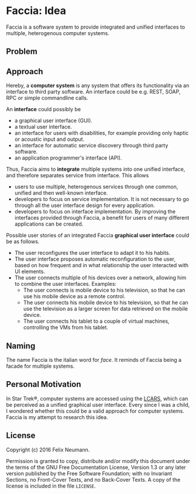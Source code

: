 Faccia: Idea
============

Faccia is a software system to provide integrated and unified interfaces to
multiple, heterogenous computer systems.

Problem
-------

Approach
--------

Hereby, a **computer system** is any system that offers its functionality via
an interface to third party software.
An interface could be e.g. REST, SOAP, RPC or simple commandline calls.

An **interface** could possibly be

* a graphical user interface (GUI).
* a textual user interface.
* an interface for users with disabilities, for example providing only haptic
  or acoustic input and output.
* an interface for automatic service discovery through third party software.
* an application programmer's interface (API).

Thus, Faccia aims to **integrate** multiple systems into one unified interface,
and therefore separates service from interface.
This allows

* users to use multiple, heterogenous services through one common, unified and
  then well-known interface.
* developers to focus on service implementation.
  It is not necessary to go through all the user interface design for every
  application.
* developers to focus on interface implementation.
  By improving the interfaces provided through Faccia, a benefit for users of
  many different applications can be created.

Possible user stories of an integrated Faccia **graphical user interface** could
be as follows.

* The user reconfigures the user interface to adapt it to his habits.
* The user interface proposes automatic reconfiguration to the user, based
  on how frequent and in what relationship the user interacted with UI elements.
* The user connects multiple of his devices over a network, allowing him to
  combine the user interfaces. Examples:
   * The user connects is mobile device to his television, so that he can use
     his mobile device as a remote control. 
   * The user connects his mobile device to his television, so that he can use
     the television as a larger screen for data retrieved on the mobile device.
   * The user connects his tablet to a couple of virtual machines, controlling
     the VMs from his tablet.

Naming
------

The name Faccia is the italian word for _face_.
It reminds of Faccia being a facade for multiple systems.

Personal Motivation
-------------------

In Star Trek&#174;, computer systems are accessed using the
[LCARS](https://en.wikipedia.org/wiki/LCARS), which can be perceived as a
unified graphical user interface.
Every since I was a child, I wondered whether this could be a valid approach
for computer systems.
Faccia is my attempt to research this idea.

License
-------

Copyright (c) 2016 Felix Neumann.

Permission is granted to copy, distribute and/or modify this document
under the terms of the GNU Free Documentation License, Version 1.3
or any later version published by the Free Software Foundation;
with no Invariant Sections, no Front-Cover Texts, and no Back-Cover Texts.
A copy of the license is included in the file `LICENSE`.
